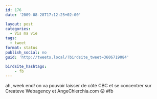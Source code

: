 ```yaml
---
id: 176
date: '2009-08-28T17:12:25+02:00'

layout: post
categories:
  - Vis ma vie
tags:
  - tweet
format: status
publish_social: no
guid: 'http://tweets.local/?birdsite_tweet=3606719084'

birdsite_hashtags:
    - fb
---
```


ah, week end! on va pouvoir laisser de côté CBC et se concentrer sur Createve Webagency et AngeChierchia.com 😛 #fb